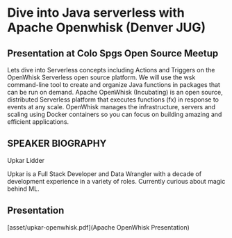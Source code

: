 # Dive into Java serverless with Apache Openwhisk (Denver JUG)

## Presentation at Colo Spgs Open Source Meetup
Lets dive into Serverless concepts including Actions and Triggers on the OpenWhisk Serverless open source platform. We will use the wsk command-line tool to create and organize Java functions in packages that can be run on demand. Apache OpenWhisk (Incubating) is an open source, distributed Serverless platform that executes functions (fx) in response to events at any scale. OpenWhisk manages the infrastructure, servers and scaling using Docker containers so you can focus on building amazing and efficient applications.

## SPEAKER BIOGRAPHY
Upkar Lidder

Upkar is a Full Stack Developer and Data Wrangler with a decade of development experience in a variety of roles. Currently curious about magic behind ML.

## Presentation
 [asset/upkar-openwhisk.pdf](Apache OpenWhisk Presentation)